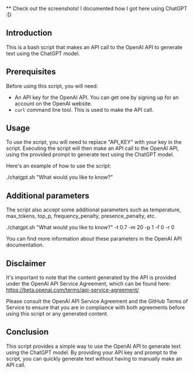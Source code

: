** Check out the screenshots! I documented how I got here using ChatGPT :D

## Introduction
This is a bash script that makes an API call to the OpenAI API to generate text using the ChatGPT model.

## Prerequisites
Before using this script, you will need:
- An API key for the OpenAI API. You can get one by signing up for an account on the OpenAI website.
- `curl` command line tool. This is used to make the API call.

## Usage
To use the script, you will need to replace "API_KEY" with your key in the script. Executing the script will then make an API call to the OpenAI API, using the provided prompt to generate text using the ChatGPT model.

Here's an example of how to use the script:

./chatgpt.sh "What would you like to know?"


## Additional parameters
The script also accept some additional parameters such as temperature, max_tokens, top_p, frequency_penalty, presence_penalty, etc.

./chatgpt.sh "What would you like to know?" -t 0.7 -m 20 -p 1 -f 0 -r 0

You can find more information about these parameters in the OpenAI API documentation.

## Disclaimer
It's important to note that the content generated by the API is provided under the OpenAI API Service Agreement, which can be found here: https://beta.openai.com/terms/api-service-agreement/

Please consult the OpenAI API Service Agreement and the GitHub Terms of Service to ensure that you are in compliance with both agreements before using this script or any generated content.

## Conclusion
This script provides a simple way to use the OpenAI API to generate text using the ChatGPT model. By providing your API key and prompt to the script, you can quickly generate text without having to manually make an API call.
